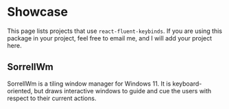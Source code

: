 # Showcase

This page lists projects that use `react-fluent-keybinds`.
If you are using this package in your project, feel free to email me, and I will add your project here.

## SorrellWm

SorrellWm is a tiling window manager for Windows 11.
It is keyboard-oriented, but draws interactive windows to guide and cue the users with respect to their current actions.

